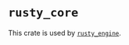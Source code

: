 # `rusty_core`

This crate is used by [`rusty_engine`].

[`rusty_engine`]: https://github.com/cleancut/rusty_engine